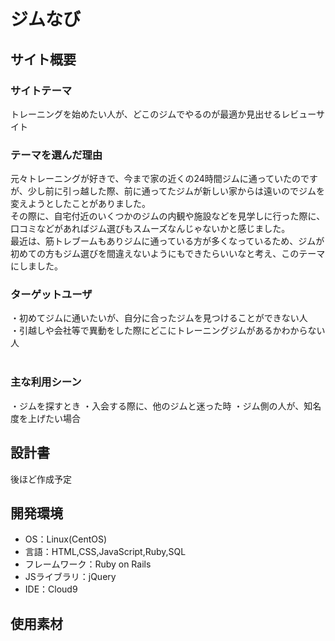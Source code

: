 # ジムなび

## サイト概要
### サイトテーマ
トレーニングを始めたい人が、どこのジムでやるのが最適か見出せるレビューサイト 
​
### テーマを選んだ理由
元々トレーニングが好きで、今まで家の近くの24時間ジムに通っていたのですが、少し前に引っ越した際、前に通ってたジムが新しい家からは遠いのでジムを変えようとしたことがありました。<br>
その際に、自宅付近のいくつかのジムの内観や施設などを見学しに行った際に、口コミなどがあればジム選びもスムーズなんじゃないかと感じました。<br>
最近は、筋トレブームもありジムに通っている方が多くなっているため、ジムが初めての方もジム選びを間違えないようにもできたらいいなと考え、このテーマにしました。<br>

### ターゲットユーザ
・初めてジムに通いたいが、自分に合ったジムを見つけることができない人<br>
・引越しや会社等で異動をした際にどこにトレーニングジムがあるかわからない人<br>
​
### 主な利用シーン
・ジムを探すとき
・入会する際に、他のジムと迷った時
・ジム側の人が、知名度を上げたい場合
​
## 設計書
後ほど作成予定
​
## 開発環境
- OS：Linux(CentOS)
- 言語：HTML,CSS,JavaScript,Ruby,SQL
- フレームワーク：Ruby on Rails
- JSライブラリ：jQuery
- IDE：Cloud9
​
## 使用素材
<!-- - 外部サービスの画像素材・音声素材を使用した場合は、必ずサービス名とURLを明記してください。 -->
<!-- - アプリケーションの実装に使用したgem/bootstrapのリファレンスなどの記載は不要です。 -->
<!-- - 使用しない場合は、使用素材の項目をREADMEから削除してください。 -->
<!-- - 架空の団体・題材を前提にポートフォリオを制作する場合、下記のテンプレートを当項目内に記載しましょう。 -->
<!-- 【テンプレート】 -->
<!-- 著作権を考慮し、架空のデータを扱う予定です。 -->
<!-- なお今後、実在するデータを利用する際には、事前に著作権保持者と契約を結んだ上で利用します。 -->
